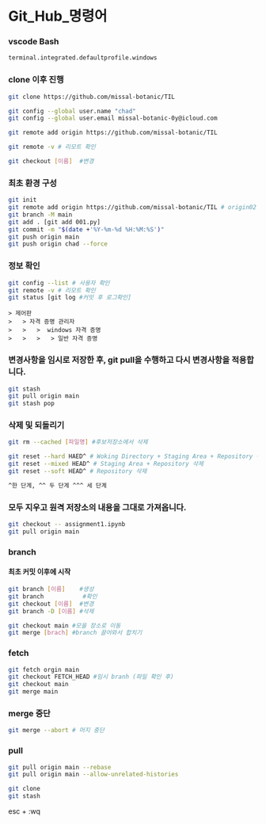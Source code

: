 Git_Hub_명령어
=============


### vscode Bash
```bash
terminal.integrated.defaultprofile.windows
```


### clone 이후 진행
```bash
git clone https://github.com/missal-botanic/TIL

git config --global user.name "chad"
git config --global user.email missal-botanic-0y@icloud.com

git remote add origin https://github.com/missal-botanic/TIL

git remote -v # 리모트 확인

git checkout [이름]  #변경

```

### 최초 환경 구성
```bash
git init
git remote add origin https://github.com/missal-botanic/TIL # origin02 or origin03 가능
git branch -M main
git add . [git add 001.py]
git commit -m "$(date +'%Y-%m-%d %H:%M:%S')"
git push origin main 
git push origin chad --force
```

### 정보 확인
```bash
git config --list # 사용자 확인
git remote -v # 리모트 확인
git status [git log #커밋 후 로그확인]
```
```
> 제어판
>	> 자격 증명 관리자 
>	> 	>  windows 자격 증명 
>	> 	> 	> 일반 자격 증명
```

### 변경사항을 임시로 저장한 후, git pull을 수행하고 다시 변경사항을 적용합니다.
```bash
git stash
git pull origin main
git stash pop
```

### 삭제 및 되돌리기
```bash
git rm --cached [파일명] #후보저장소에서 삭제

git reset --hard HAED^ # Woking Directory + Staging Area + Repository 삭제
git reset --mixed HEAD^ # Staging Area + Repository 삭제
git reset --soft HEAD^ # Repository 삭제

^한 단계, ^^ 두 단계 ^^^ 세 단계
```

### 모두 지우고 원격 저장소의 내용을 그대로 가져옵니다.
```bash
git checkout -- assignment1.ipynb
git pull origin main
```

### branch
#### 최초 커밋 이후에 시작
```bash
git branch [이름]    #생성
git branch           #확인
git checkout [이름]  #변경
git branch -D [이름] #삭제

```


```bash
git checkout main #모을 장소로 이동
git merge [brach] #branch 끌어와서 합치기
```

### fetch 
```bash
git fetch orgin main
git checkout FETCH_HEAD #임시 branh (파일 확인 후)
git checkout main
git merge main
```

### merge 중단
```bash
git merge --abort # 머지 중단
```

### pull
```bash
git pull origin main --rebase
git pull origin main --allow-unrelated-histories
```

```bash
git clone
git stash
```

esc + :wq
